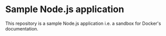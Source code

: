 # Sample Node.js application

This repository is a sample Node.js application i.e. a sandbox for Docker's documentation.
